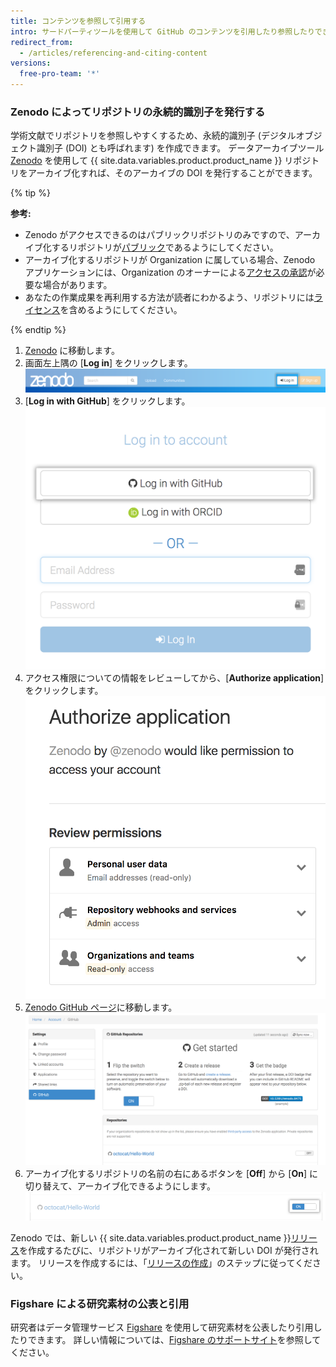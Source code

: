 ```yaml
---
title: コンテンツを参照して引用する
intro: サードパーティツールを使用して GitHub のコンテンツを引用したり参照したりできます。
redirect_from:
  - /articles/referencing-and-citing-content
versions:
  free-pro-team: '*'
---
```


### Zenodo によってリポジトリの永続的識別子を発行する

学術文献でリポジトリを参照しやすくするため、永続的識別子 (デジタルオブジェクト識別子 (DOI) とも呼ばれます) を作成できます。 データアーカイブツール [Zenodo](https://zenodo.org/about) を使用して {{ site.data.variables.product.product_name }} リポジトリをアーカイブ化すれば、そのアーカイブの DOI を発行することができます。

{% tip %}

**参考:**
- Zenodo がアクセスできるのはパブリックリポジトリのみですので、アーカイブ化するリポジトリが[パブリック](/articles/making-a-private-repository-public)であるようにしてください。
- アーカイブ化するリポジトリが Organization に属している場合、Zenodo アプリケーションには、Organization のオーナーによる[アクセスの承認](/articles/approving-oauth-apps-for-your-organization)が必要な場合があります。
- あなたの作業成果を再利用する方法が読者にわかるよう、リポジトリには[ライセンス](/articles/open-source-licensing)を含めるようにしてください。

{% endtip %}

1. [Zenodo](http://zenodo.org/) に移動します。
2. 画面左上隅の [**Log in**] をクリックします。 ![Zenodo ログインボタン](/assets/images/help/repository/zenodo_login.png)
3. [**Log in with GitHub**] をクリックします。 ![GitHub によって Zenodo へログインする](/assets/images/help/repository/zenodo_login_with_github.png)
4. アクセス権限についての情報をレビューしてから、[**Authorize application**] をクリックします。 ![Zenodo の認証](/assets/images/help/repository/zenodo_authorize.png)
5. [Zenodo GitHub ページ](https://zenodo.org/account/settings/github/)に移動します。 ![Zenodo GitHub ページ](/assets/images/help/repository/zenodo_github_page.png)
6. アーカイブ化するリポジトリの名前の右にあるボタンを [**Off**] から [**On**] に切り替えて、アーカイブ化できるようにします。 ![リポジトリでの Zenodo アーカイブ化の有効化](/assets/images/help/repository/zenodo_toggle_on.png)

Zenodo では、新しい {{ site.data.variables.product.product_name }}[リリース](/articles/about-releases/)を作成するたびに、リポジトリがアーカイブ化されて新しい DOI が発行されます。 リリースを作成するには、「[リリースの作成](/articles/creating-releases/)」のステップに従ってください。

### Figshare による研究素材の公表と引用

研究者はデータ管理サービス [Figshare](http://figshare.com) を使用して研究素材を公表したり引用したりできます。 詳しい情報については、[Figshare のサポートサイト](https://knowledge.figshare.com/articles/item/how-to-connect-figshare-with-your-github-account)を参照してください。
